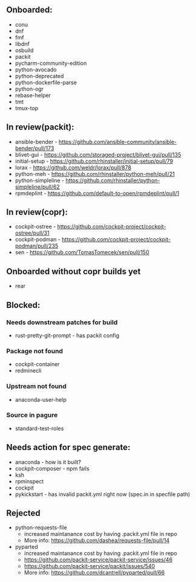 ## Onboarded:
* conu
* dnf
* fmf
* libdnf
* osbuild
* packit
* pycharm-community-edition
* python-avocado
* python-deprecated
* python-dockerfile-parse
* python-ogr
* rebase-helper
* tmt
* tmux-top

## In review(packit):
* ansible-bender - https://github.com/ansible-community/ansible-bender/pull/173
* blivet-gui - https://github.com/storaged-project/blivet-gui/pull/135
* initial-setup - https://github.com/rhinstaller/initial-setup/pull/79
* lorax - https://github.com/weldr/lorax/pull/878
* python-meh - https://github.com/rhinstaller/python-meh/pull/21
* python-simpleline - https://github.com/rhinstaller/python-simpleline/pull/62
* rpmdeplint - https://github.com/default-to-open/rpmdeplint/pull/1

## In review(copr):
* cockpit-ostree - https://github.com/cockpit-project/cockpit-ostree/pull/31
* cockpit-podman - https://github.com/cockpit-project/cockpit-podman/pull/235
* sen - https://github.com/TomasTomecek/sen/pull/150

## Onboarded without copr builds yet
* rear

## Blocked:
### Needs downstream patches for build
* rust-pretty-git-prompt - has packit config

### Package not found
* cockpit-container
* redminecli

### Upstream not found
* anaconda-user-help

### Source in pagure
* standard-test-roles

## Needs action for spec generate:
* anaconda - how is it built?
* cockpit-composer - npm fails
* ksh
* rpminspect
* cockpit
* pykickstart - has invalid packit.yml right now (spec.in in specfile path)

## Rejected
* python-requests-file
  * increased maintanance cost by having .packit.yml file in repo
  * More info: https://github.com/dashea/requests-file/pull/14
* pyparted
  * increased maintanance cost by having .packit.yml file in repo
  * https://github.com/packit-service/packit-service/issues/46
  * https://github.com/packit-service/packit/issues/540
  * More info: https://github.com/dcantrell/pyparted/pull/66

